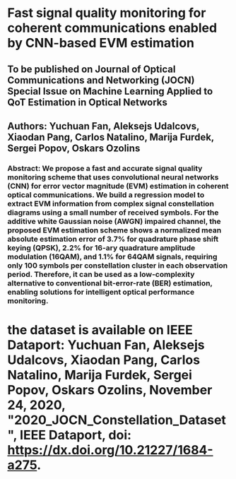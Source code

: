 # Fast signal quality monitoring for coherent communications enabled by CNN-based EVM estimation
## To be published on Journal of Optical Communications and Networking (JOCN) Special Issue on Machine Learning Applied to QoT Estimation in Optical Networks
## Authors: Yuchuan Fan, Aleksejs Udalcovs, Xiaodan Pang, Carlos Natalino, Marija Furdek, Sergei Popov, Oskars Ozolins
### Abstract: We propose a fast and accurate signal quality monitoring scheme that uses convolutional neural networks (CNN) for error vector magnitude (EVM) estimation in coherent optical communications. We build a regression model to extract EVM information from complex signal constellation diagrams using a small number of received symbols. For the additive white Gaussian noise (AWGN) impaired channel, the proposed EVM estimation scheme shows a normalized mean absolute estimation error of 3.7% for quadrature phase shift keying (QPSK), 2.2% for 16-ary quadrature amplitude modulation (16QAM), and 1.1% for 64QAM signals, requiring only 100 symbols per constellation cluster in each observation period. Therefore, it can be used as a low-complexity alternative to conventional bit-error-rate (BER) estimation, enabling solutions for intelligent optical performance monitoring.
# the dataset is available on IEEE Dataport: Yuchuan Fan, Aleksejs Udalcovs, Xiaodan Pang, Carlos Natalino, Marija Furdek, Sergei Popov, Oskars Ozolins, November 24, 2020, "2020_JOCN_Constellation_Dataset", IEEE Dataport, doi: https://dx.doi.org/10.21227/1684-a275.
